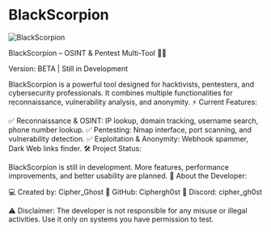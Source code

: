 # BlackScorpion
![BlackScorpion](https://github.com/user-attachments/assets/9a54a397-1d0f-40aa-9d44-d88a93add15e)

BlackScorpion – OSINT & Pentest Multi-Tool 🦂💀

Version: BETA | Still in Development

BlackScorpion is a powerful tool designed for hacktivists, pentesters, and cybersecurity professionals. It combines multiple functionalities for reconnaissance, vulnerability analysis, and anonymity.
⚡ Current Features:

✅ Reconnaissance & OSINT: IP lookup, domain tracking, username search, phone number lookup.
✅ Pentesting: Nmap interface, port scanning, and vulnerability detection.
✅ Exploitation & Anonymity: Webhook spammer, Dark Web links finder.
🛠 Project Status:

BlackScorpion is still in development. More features, performance improvements, and better usability are planned.
👤 About the Developer:

💻 Created by: Cipher_Ghost
🔗 GitHub:  Ciphergh0st
🔗 Discord: cipher_gh0st

⚠️ Disclaimer: The developer is not responsible for any misuse or illegal activities. Use it only on systems you have permission to test.
